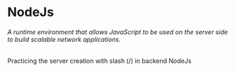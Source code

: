# NodeJs
###### A runtime environment that allows JavaScript to be used on the server side to build scalable network applications.

Practicing the server creation with slash (/) in backend NodeJs 
